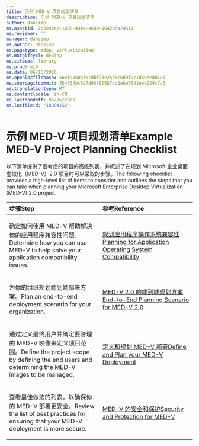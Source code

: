 ```yaml
---
title: 示例 MED-V 项目规划清单
description: 示例 MED-V 项目规划清单
author: dansimp
ms.assetid: 2b599bcb-1808-43ba-a689-1642bda24511
ms.reviewer: ''
manager: dansimp
ms.author: dansimp
ms.pagetype: mdop, virtualization
ms.mktglfcycl: deploy
ms.sitesec: library
ms.prod: w10
ms.date: 06/16/2016
ms.openlocfilehash: 56ef90b84f8cdbf73e2555c6d9f2c1db0eed01d5
ms.sourcegitcommit: 354664bc527d93f80687cd2eba70d1eea024c7c3
ms.translationtype: MT
ms.contentlocale: zh-CN
ms.lasthandoff: 06/26/2020
ms.locfileid: "10804152"
---
```

# <span data-ttu-id="d336d-103">示例 MED-V 项目规划清单</span><span class="sxs-lookup"><span data-stu-id="d336d-103">Example MED-V Project Planning Checklist</span></span>


<span data-ttu-id="d336d-104">以下清单提供了要考虑的项目的高级列表，并概述了在规划 Microsoft 企业桌面虚拟化（MED-V）2.0 项目时可以采取的步骤。</span><span class="sxs-lookup"><span data-stu-id="d336d-104">The following checklist provides a high-level list of items to consider and outlines the steps that you can take when planning your Microsoft Enterprise Desktop Virtualization (MED-V) 2.0 project.</span></span>

<table>
<colgroup>
<col width="50%" />
<col width="50%" />
</colgroup>
<thead>
<tr class="header">
<th align="left"><span data-ttu-id="d336d-105">步骤</span><span class="sxs-lookup"><span data-stu-id="d336d-105">Step</span></span></th>
<th align="left"><span data-ttu-id="d336d-106">参考</span><span class="sxs-lookup"><span data-stu-id="d336d-106">Reference</span></span></th>
</tr>
</thead>
<tbody>
<tr class="odd">
<td align="left"><p><span data-ttu-id="d336d-107">确定如何使用 MED-V 帮助解决你的应用程序兼容性问题。</span><span class="sxs-lookup"><span data-stu-id="d336d-107">Determine how you can use MED-V to help solve your application compatibility issues.</span></span></p></td>
<td align="left"><p><a href="planning-for-application-operating-system-compatibility.md" data-raw-source="[Planning for Application Operating System Compatibility](planning-for-application-operating-system-compatibility.md)"><span data-ttu-id="d336d-108">规划应用程序操作系统兼容性</span><span class="sxs-lookup"><span data-stu-id="d336d-108">Planning for Application Operating System Compatibility</span></span></a></p></td>
</tr>
<tr class="even">
<td align="left"><p><span data-ttu-id="d336d-109">为你的组织规划端到端部署方案。</span><span class="sxs-lookup"><span data-stu-id="d336d-109">Plan an end-to-end deployment scenario for your organization.</span></span></p></td>
<td align="left"><p><a href="end-to-end-planning-scenario-for-med-v-20.md" data-raw-source="[End-to-End Planning Scenario for MED-V 2.0](end-to-end-planning-scenario-for-med-v-20.md)"><span data-ttu-id="d336d-110">MED-V 2.0 的端到端规划方案</span><span class="sxs-lookup"><span data-stu-id="d336d-110">End-to-End Planning Scenario for MED-V 2.0</span></span></a></p></td>
</tr>
<tr class="odd">
<td align="left"><p><span data-ttu-id="d336d-111">通过定义最终用户并确定要管理的 MED-V 映像来定义项目范围。</span><span class="sxs-lookup"><span data-stu-id="d336d-111">Define the project scope by defining the end users and determining the MED-V images to be managed.</span></span></p></td>
<td align="left"><p><a href="define-and-plan-your-med-v-deployment.md" data-raw-source="[Define and Plan your MED-V Deployment](define-and-plan-your-med-v-deployment.md)"><span data-ttu-id="d336d-112">定义和规划 MED-V 部署</span><span class="sxs-lookup"><span data-stu-id="d336d-112">Define and Plan your MED-V Deployment</span></span></a></p></td>
</tr>
<tr class="even">
<td align="left"><p><span data-ttu-id="d336d-113">查看最佳做法的列表，以确保你的 MED-V 部署更安全。</span><span class="sxs-lookup"><span data-stu-id="d336d-113">Review the list of best practices for ensuring that your MED-V deployment is more secure.</span></span></p></td>
<td align="left"><p><a href="security-and-protection-for-med-v.md" data-raw-source="[Security and Protection for MED-V](security-and-protection-for-med-v.md)"><span data-ttu-id="d336d-114">MED-V 的安全和保护</span><span class="sxs-lookup"><span data-stu-id="d336d-114">Security and Protection for MED-V</span></span></a></p></td>
</tr>
</tbody>
</table>

 

 

 





